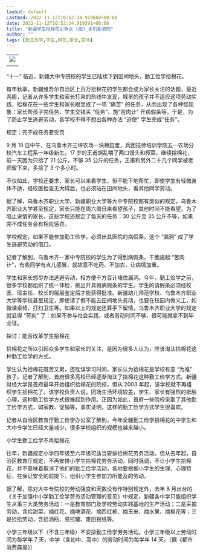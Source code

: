 ```yaml
---
layout: default
Lastmod: 2022-11-12T10:52:34.919668+00:00
date: 2022-11-12T10:52:34.919391+00:00
title: "新疆学生拾棉花引争议 (图)_手机新浪网"
author: ""
tags: [勤工俭学,学生,棉花,家长,劳动]
---
```


<table><tbody><tr><td><div class="sr-rd-content-center"><img class="" src="https://www.sinaimg.cn/dy/c/2007-09-24/f0775d947587e53aec7197e1f4a7eac7.JPG"></div></td></tr><tr><td></td></tr></tbody></table>

“十一” 临近，新疆大中专院校的学生已陆续下到田间地头，勤工俭学拾棉花。

每年秋季，新疆维吾尔自治区上百万拾棉花的学生都会成为家长关注的话题，最近两周，记者从许多学生和家长打来的热线中发现，城里的孩子并不适应这项劳动实践，拾棉花在一些学生和家长眼里成了一项 “痛苦” 的任务，从而出现了各种怪现象：家长帮孩子完任务、学生交钱买 “任务”、施“苦肉计” 开病假条等。于是，为了防止学生逃避劳动，各学校不得不想出各种办法 “迫使” 学生完成“任务”。

规定：完不成任务要受罚

9 月 18 日中午，在乌鲁木齐三坪农场一块棉田里，兵团技师培训学院五一农场分校汽车工程系一年级新生，17 岁的王甫胡乱嚼了两口馒头和榨菜，继续拾棉花，前一天因为只拾了 21 公斤，不够 35 公斤的任务，王甫和另外二十几个同学被老师留下来，多拾了 3 个多小时。

不仅如此，学校还要求，家长可以来看学生，但不能下地帮忙，即使学生有轻微身体不适，经校医检查无大碍后，也必须站在田间地头，看其他同学劳动。

据了解，乌鲁木齐职业大学、新疆职业大学等大中专院校都有类似的规定，乌鲁木齐职业大学甚至规定，家长只能在周六周日来看望孩子，其他时间不能看望。为了阻止说情的家长，这些学校还规定了每天的任务：30 公斤至 35 公斤不等，如果完不成任务会有相应惩罚。

学校规定，如果不能参加勤工俭学，必须出具医院的病假条，这个 “漏洞” 成了学生逃避劳动的借口。

记者了解到，乌鲁木齐一家中专院校的学生为了得到病假条，干脆施起 “苦肉计”，有些同学有点儿感冒，就故意不吃药、不加衣，让病情加重。

学生和家长想尽办法逃避劳动，校方便千方百计堵住漏洞。今年，勤工俭学之前，很多学校都组织了统一体检，挑出开具假病假条的学生。学生的请假条必须经校医、班主任、校长的层层鉴定后才能获得批准。新疆幼儿师范学校、乌鲁木齐职业大学等学校甚至规定，即使请了假不能去田间地头劳动，也要在校园内做义工，如搬课桌椅、打扫卫生等。如果以上的规定还算手下留情，乌鲁木齐职业大学的规定就显得 “苛刻” 了：如果不参与社会实践，或者劳动时间不够，很可能就拿不到毕业证。

探讨：能否改革学生拾棉花

拾棉花之所以引起众多学生和家长的关注，是因为很多人认为，应该淘汰拾棉花这种勤工俭学的方式。

学生认为拾棉花既苦又累，还耽误学习时间，家长认为拾棉花是学校有意 “为难” 孩子。记者了解到，首府很多高校已经逐渐淘汰了拾棉花这种勤工俭学方式。新疆财经大学是首府最早开始组织拾棉花的院校，但从 2003 年起，该学校就不再组织学生拾棉花了。该学校负责人说，团场生活环境较差，学生、家长有强烈的抵触心理，这种勤工俭学方式很难起到作用。正因为如此，首府一些院校采取了其他勤工俭学方式，如家教、促销等，事实证明，这样的勤工俭学方式学生很喜欢。

记者从自治区教育厅勤工俭学办公室了解到，今年全疆勤工俭学拾棉花的中学生和大中专学生已经大量减少，很多学校组织的规模也越来越小。

小学生勤工俭学不再拾棉花

往年，新疆规定小学四年级至六年级可适当安排拾棉花劳务活动。但从去年起，自治区教育厅规定，不再安排小学生拾棉花劳务活动，同时强调，不让小学生拾棉花，并不意味着取消了他们的勤工俭学活动，各地要根据小学生的生理、心理特征，在保证安全的前提下，组织小学生参加力所能及的劳动。

据了解，除对大中专院校的劳动强度和天数没有作特别规定外，去年 8 月出台的《关于加强中小学勤工俭学劳务活动管理的意见》中规定，新疆各中学只能组织学生从事三大类劳务活动：一是教育部门及学校劳动实践基地的生产活动；二是采摘劳动，含拾甜菜、摘红花、摘啤酒花、摘西红柿、摘玉米、摘水果、摘棉花等；三是捡拾劳动，含拾酒瓶、易拉罐、废旧报纸等。

小学三年级以下（不含三年级）不安排勤工俭学劳务活动。小学三年级以上劳动时间为每学年 7 天，中学（含初中、高中）的劳动时间为每学年 14 天。（据《都市消费晨报》）

